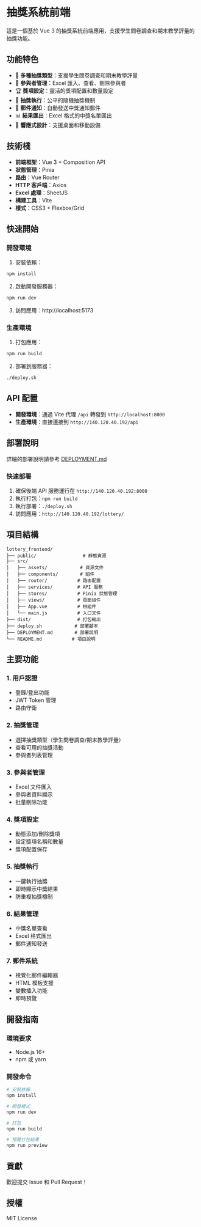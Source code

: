 # 抽獎系統前端

這是一個基於 Vue 3 的抽獎系統前端應用，支援學生問卷調查和期末教學評量的抽獎功能。

## 功能特色

- 🎯 **多種抽獎類型**：支援學生問卷調查和期末教學評量
- 👥 **參與者管理**：Excel 匯入、查看、刪除參與者
- 🏆 **獎項設定**：靈活的獎項配置和數量設定
- 🎲 **抽獎執行**：公平的隨機抽獎機制
- 📧 **郵件通知**：自動發送中獎通知郵件
- 📊 **結果匯出**：Excel 格式的中獎名單匯出
- 🎨 **響應式設計**：支援桌面和移動設備

## 技術棧

- **前端框架**：Vue 3 + Composition API
- **狀態管理**：Pinia
- **路由**：Vue Router
- **HTTP 客戶端**：Axios
- **Excel 處理**：SheetJS
- **構建工具**：Vite
- **樣式**：CSS3 + Flexbox/Grid

## 快速開始

### 開發環境

1. 安裝依賴：

```bash
npm install
```

2. 啟動開發服務器：

```bash
npm run dev
```

3. 訪問應用：http://localhost:5173

### 生產環境

1. 打包應用：

```bash
npm run build
```

2. 部署到服務器：

```bash
./deploy.sh
```

## API 配置

- **開發環境**：通過 Vite 代理 `/api` 轉發到 `http://localhost:8000`
- **生產環境**：直接連接到 `http://140.120.40.192/api`

## 部署說明

詳細的部署說明請參考 [DEPLOYMENT.md](./DEPLOYMENT.md)

### 快速部署

1. 確保後端 API 服務運行在 `http://140.120.40.192:8000`
2. 執行打包：`npm run build`
3. 執行部署：`./deploy.sh`
4. 訪問應用：`http://140.120.40.192/lottery/`

## 項目結構

```
lottery_frontend/
├── public/                 # 靜態資源
├── src/
│   ├── assets/            # 資源文件
│   ├── components/        # 組件
│   ├── router/           # 路由配置
│   ├── services/         # API 服務
│   ├── stores/           # Pinia 狀態管理
│   ├── views/            # 頁面組件
│   ├── App.vue           # 根組件
│   └── main.js           # 入口文件
├── dist/                 # 打包輸出
├── deploy.sh            # 部署腳本
├── DEPLOYMENT.md        # 部署說明
└── README.md           # 項目說明
```

## 主要功能

### 1. 用戶認證

- 登錄/登出功能
- JWT Token 管理
- 路由守衛

### 2. 抽獎管理

- 選擇抽獎類型（學生問卷調查/期末教學評量）
- 查看可用的抽獎活動
- 參與者列表管理

### 3. 參與者管理

- Excel 文件匯入
- 參與者資料顯示
- 批量刪除功能

### 4. 獎項設定

- 動態添加/刪除獎項
- 設定獎項名稱和數量
- 獎項配置保存

### 5. 抽獎執行

- 一鍵執行抽獎
- 即時顯示中獎結果
- 防重複抽獎機制

### 6. 結果管理

- 中獎名單查看
- Excel 格式匯出
- 郵件通知發送

### 7. 郵件系統

- 視覺化郵件編輯器
- HTML 模板支援
- 變數插入功能
- 即時預覽

## 開發指南

### 環境要求

- Node.js 16+
- npm 或 yarn

### 開發命令

```bash
# 安裝依賴
npm install

# 開發模式
npm run dev

# 打包
npm run build

# 預覽打包結果
npm run preview
```

## 貢獻

歡迎提交 Issue 和 Pull Request！

## 授權

MIT License
